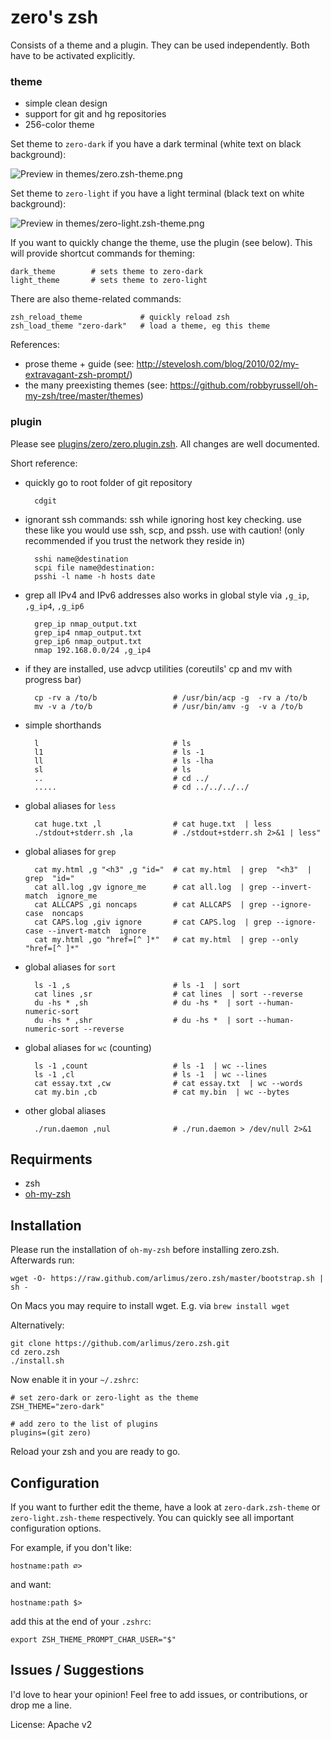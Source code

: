 # zero's zsh

Consists of a theme and a plugin. They can be used independently. Both have to be activated explicitly.

### theme

* simple clean design
* support for git and hg repositories
* 256-color theme

Set theme to `zero-dark` if you have a dark terminal (white text on black background):

![Preview in themes/zero.zsh-theme.png](https://raw.github.com/arlimus/zero.zsh/master/themes/zero-dark.zsh-theme.png)

Set theme to `zero-light` if you have a light terminal (black text on white background):

![Preview in themes/zero-light.zsh-theme.png](https://raw.github.com/arlimus/zero.zsh/master/themes/zero-light.zsh-theme.png)

If you want to quickly change the theme, use the plugin (see below). This will provide shortcut commands for theming:

    dark_theme        # sets theme to zero-dark
    light_theme       # sets theme to zero-light

There are also theme-related commands:

    zsh_reload_theme             # quickly reload zsh
    zsh_load_theme "zero-dark"   # load a theme, eg this theme

References:

* prose theme + guide (see: http://stevelosh.com/blog/2010/02/my-extravagant-zsh-prompt/)
* the many preexisting themes (see: https://github.com/robbyrussell/oh-my-zsh/tree/master/themes)

### plugin

Please see [plugins/zero/zero.plugin.zsh](zero.zsh/blob/master/plugins/zero/zero.plugin.zsh). All changes are well documented.

Short reference:


* quickly go to root folder of git repository

        cdgit

* ignorant ssh commands: ssh while ignoring host key checking. use these like you would use ssh, scp, and pssh. use with caution! (only recommended if you trust the network they reside in)

        sshi name@destination
        scpi file name@destination:
        psshi -l name -h hosts date

* grep all IPv4 and IPv6 addresses also works in global style via `,g_ip`, `,g_ip4`, `,g_ip6`

        grep_ip nmap_output.txt
        grep_ip4 nmap_output.txt
        grep_ip6 nmap_output.txt
        nmap 192.168.0.0/24 ,g_ip4

* if they are installed, use advcp utilities (coreutils' cp and mv with progress bar)

        cp -rv a /to/b                 # /usr/bin/acp -g  -rv a /to/b
        mv -v a /to/b                  # /usr/bin/amv -g  -v a /to/b

* simple shorthands

        l                              # ls
        l1                             # ls -1
        ll                             # ls -lha
        sl                             # ls
        ..                             # cd ../
        .....                          # cd ../../../../

* global aliases for `less`

        cat huge.txt ,l                # cat huge.txt  | less
        ./stdout+stderr.sh ,la         # ./stdout+stderr.sh 2>&1 | less"

* global aliases for `grep`

        cat my.html ,g "<h3" ,g "id="  # cat my.html  | grep  "<h3"  | grep  "id="
        cat all.log ,gv ignore_me      # cat all.log  | grep --invert-match  ignore_me
        cat ALLCAPS ,gi noncaps        # cat ALLCAPS  | grep --ignore-case  noncaps
        cat CAPS.log ,giv ignore       # cat CAPS.log  | grep --ignore-case --invert-match  ignore
        cat my.html ,go "href=[^ ]*"   # cat my.html  | grep --only  "href=[^ ]*"

* global aliases for `sort`

        ls -1 ,s                       # ls -1  | sort
        cat lines ,sr                  # cat lines  | sort --reverse
        du -hs * ,sh                   # du -hs *  | sort --human-numeric-sort
        du -hs * ,shr                  # du -hs *  | sort --human-numeric-sort --reverse

* global aliases for `wc` (counting)

        ls -1 ,count                   # ls -1  | wc --lines
        ls -1 ,cl                      # ls -1  | wc --lines
        cat essay.txt ,cw              # cat essay.txt  | wc --words
        cat my.bin ,cb                 # cat my.bin  | wc --bytes

* other global aliases

        ./run.daemon ,nul              # ./run.daemon > /dev/null 2>&1


## Requirments

* zsh
* [oh-my-zsh](https://github.com/robbyrussell/oh-my-zsh)

## Installation

Please run the installation of `oh-my-zsh` before installing zero.zsh. Afterwards run:

    wget -O- https://raw.github.com/arlimus/zero.zsh/master/bootstrap.sh | sh -
    
On Macs you may require to install wget. E.g. via `brew install wget` 

Alternatively:

    git clone https://github.com/arlimus/zero.zsh.git
    cd zero.zsh
    ./install.sh

Now enable it in your `~/.zshrc`:

    # set zero-dark or zero-light as the theme
    ZSH_THEME="zero-dark"

    # add zero to the list of plugins
    plugins=(git zero)

Reload your zsh and you are ready to go.


## Configuration

If you want to further edit the theme, have a look at `zero-dark.zsh-theme` or `zero-light.zsh-theme` respectively. You can quickly see all important configuration options.

For example, if you don't like:

    hostname:path ∅>

and want:

    hostname:path $>

add this at the end of your `.zshrc`:

    export ZSH_THEME_PROMPT_CHAR_USER="$"


## Issues / Suggestions

I'd love to hear your opinion! Feel free to add issues, or contributions, or drop me a line.

License: Apache v2
